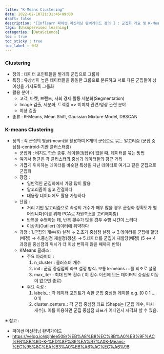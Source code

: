 ```yaml
---
title: "K-Means Clustering"
date: 2022-02-10T21:31:46+09:00
draft: false
description: "[Inflearn 파이썬 머신러닝 완벽가이드 강의 ] : 군집화 개요 및 K-Means 군집화"
tags: [Unsupervised learning]
categories: [DataScience]
toc : true
toc_sticky : true
toc_label : 목차
---
```


### Clustering 

 * 정의 : 데이터 포인트들을 별개의 군집으로 그룹화 </br>
 * 특징 : 유상성이 높은 데이터들을 동일한 그룹으로 분류하고 서로 다른 군집들이 상이성을 가지도록 그룹화 
 * 활용 분야 : 
    * 고객, 마켓, 브랜드, 사회 경제 활동 세분화(Segmentation)
    * Image 검출, 세분화, 트랙킹 => 이미지 관련/영상 관련 분야 
    * 이상 검출
 * 종류 : K-Means, Mean Shift, Gaussian Mixture Model, DBSCAN


### K-means Clustering </br>

* 정의 : 각 군집의 평균(mean)을 활용하여 K개의 군집으로 묶는 알고리즘 (군집 중심점-centroid-기반 클러스터링)
  * 군집화 : 비지도 학습 종류. 레이블(정답)이 없을 때, 데이터를 묶는 방법
  * 여기서 평균은 각 클러스터의 중심과 데이터들의 평균 거리
  * 가깝게 위치하는 데이터를 비슷한 특성을 지닌 데이터로 여기고 같은 군집으로 군집화
  * 장점 : 
    * 일반적인 군집화에서 가장 많이 활용
    * 알고리즘이 쉽고 간결하다
    * 대용량 데이터에도 활용 가능하다
   * 단점 : 
     * 거리 기반 알고리즘으로 속성의 개수가 매우 많을 경우 군집화 정확도가 떨어집니다(이를 위해 PCA로 차원축소를 고려해야함)
     * 반복을 수행하는 데, 반복 횟수가 많을 경우 수행 시간이 느리다
     * 이상치(Outlier) 데이터에 취약하다
    * 과정 : 1.군집의 개수(K) 설정 → 2.초기 중심점 설정 → 3.데이터를 군집에 할당(배정) → 4.중심점 재설정(갱신) → 5.데이터를 군집에 재할당(배정) (5 ↔ 4 과정을 중심점의 위치가 더 이상 변하지 않을 때까지 반복)
    * KMeans 클래스 : 
      * 주요 파라미터 :  
        1. n_cluster : 클러스터 개수 
        2. init : 군집 중심점의 좌표 설정 방식. 보통 k-means++를 최초로 설정
        3. max_iter : 최대 반복 횟수 ( 이 횟수 이전에 모든 데이터의 중심점 이동이 없으면 종료)
      * 주요 속성 :
        1. labels_ : 각 데이터 포인트가 속한 군집 중심점 레이블 e.g. [0 0 1 .... 0 1]
        2. cluster_centers_: 각 군집 중심점 좌표 (Shape는 [군집 개수, 피처 개수]). 이를 이용하면 군집 중심점 좌표가 어디인지 시각화 할 수 있음. 







※ 참고 : </br>
* 파이썬 머신러닝 완벽가이드 
* https://velog.io/@jhlee508/%EB%A8%B8%EC%8B%A0%EB%9F%AC%EB%8B%9D-K-%ED%8F%89%EA%B7%A0K-Means-%EC%95%8C%EA%B3%A0%EB%A6%AC%EC%A6%98

